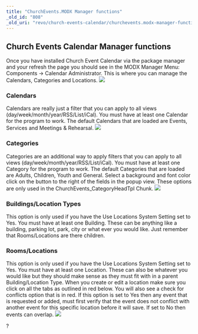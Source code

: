 ```yaml
---
title: "ChurchEvents.MODX Manager functions"
_old_id: "808"
_old_uri: "revo/church-events-calendar/churchevents.modx-manager-functions"
---
```


## Church Events Calendar Manager functions

Once you have installed Church Event Calendar via the package manager and your refresh the page you should see in the MODX Manager Menu: Components -> Calendar Administrator. This is where you can manage the Calendars, Categories and Locations. ![](/download/attachments/37126295/menu-2.2.jpg?version=1&modificationDate=1324584704000)

### Calendars

Calendars are really just a filter that you can apply to all views (day/week/month/year/RSS/List/iCal). You must have at least one Calendar for the program to work. The default Calendars that are loaded are Events, Services and Meetings & Rehearsal. ![](/download/attachments/37126295/calendar-admin.jpg?version=1&modificationDate=1324584751000)

### Categories

Categories are an additional way to apply filters that you can apply to all views (day/week/month/year/RSS/List/iCal). You must have at least one Category for the program to work. The default Categories that are loaded are Adults, Children, Youth and General. Select a background and font color click on the button to the right of the fields in the popup view. These options are only used in the ChurchEvents\_CategoryHeadTpl Chunk.
![](/download/attachments/37126295/category-color.jpg?version=1&modificationDate=1324584795000)

### Buildings/Location Types

This option is only used if you have the Use Locations System Setting set to Yes. You must have at least one Building. These can be anything like a building, parking lot, park, city or what ever you would like. Just remember that Rooms/Locations are there children.

### Rooms/Locations

This option is only used if you have the Use Locations System Setting set to Yes. You must have at least one Location. These can also be whatever you would like but they should make sense as they must fit with in a parent Building/Location Type. When you create or edit a location make sure you click on all the tabs as outlined in red below. You will also see a check for conflicts option that is in red. If this option is set to Yes then any event that is requested or added, must first verify that the event does not conflict with another event for this specific location before it will save. If set to No then events can overlap. ![](/download/attachments/37126295/location-tabs.jpg?version=1&modificationDate=1324584777000)

?
